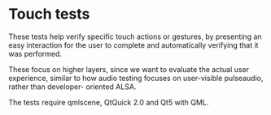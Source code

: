 Touch tests
===========

These tests help verify specific touch actions or gestures, by presenting an easy
interaction for the user to complete and automatically verifying that it was performed.

These focus on higher layers, since we want to evaluate the actual user experience,
similar to how audio testing focuses on user-visible pulseaudio, rather than developer-
oriented ALSA.

The tests require qmlscene, QtQuick 2.0 and Qt5 with QML.


